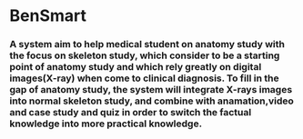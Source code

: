 # BenSmart
### A system aim to help medical student on anatomy study with the focus on skeleton study, which consider to be a starting point of anatomy study and which rely greatly on digital images(X-ray) when come to clinical diagnosis. To fill in the gap of anatomy study, the system will integrate X-rays images into normal skeleton study, and combine with anamation,video and case study and quiz in order to switch the factual knowledge into more practical knowledge. 
